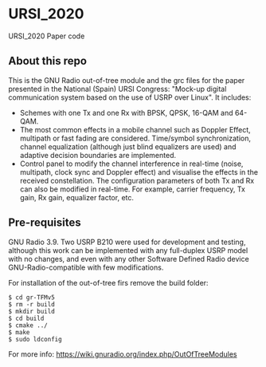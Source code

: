 # URSI_2020
URSI_2020 Paper code

## About this repo
This is the GNU Radio out-of-tree module and the grc files for the paper presented in the National (Spain) URSI Congress: "Mock-up digital communication system based on the use of USRP over Linux". It includes:
* Schemes with one Tx and one Rx with BPSK, QPSK, 16-QAM and 64-QAM. 
* The most common effects in a mobile channel such as Doppler Effect, multipath or fast fading are considered. Time/symbol synchronization, channel equalization (although just blind equalizers are used) and adaptive decision boundaries are implemented.
* Control panel to modify the channel interference in real-time (noise, multipath, clock sync and Doppler effect) and visualise the effects in the received constellation. The configuration parameters of both Tx and Rx can also be modified in real-time. For example, carrier frequency, Tx gain, Rx gain, equalizer factor, etc.

## Pre-requisites
GNU Radio 3.9. Two USRP B210 were used for development and testing, although this work can be implemented with any full-duplex USRP model with no changes, and even with any other Software Defined Radio device GNU-Radio-compatible with few modifications.

For installation of the out-of-tree firs remove the build folder:

```console
$ cd gr-TFMv5
$ rm -r build
$ mkdir build
$ cd build
$ cmake ../
$ make
$ sudo ldconfig
```
For more info: https://wiki.gnuradio.org/index.php/OutOfTreeModules

